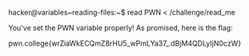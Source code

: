 hacker@variables~reading-files:~$ read PWN < /challenge/read_me

You've set the PWN variable properly! As promised, here is the flag:

pwn.college{wrZiaWkECQmZ8rHU5_wPmLYa37_.dBjM4QDLyIjN0czW}

